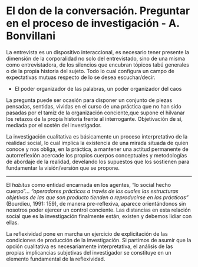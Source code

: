# El don de la conversación. Preguntar en el proceso de investigación - A. Bonvillani

La entrevista es un  dispositivo  interaccional,  es  necesario  tener  presente  la  dimensión  de  la  corporalidad no solo del entrevistado, sino de una misma como entrevistadora, de los silencios que encubran tópicos tabú generales o de la propia historia del sujeto. Todo lo cual configura un  campo  de  expectativas  mutuas  respecto  de  lo  se  desea escuchar/decir.

- El poder organizador de las palabras, un poder organizador del caos

La  pregunta  puede  ser  ocasión  para  disponer  un  conjunto  de  piezas  pensadas,  sentidas, vividas en el curso de una práctica que no han sido pasadas por el tamiz de la organización conciente,que  supone  el hilvanar  los  retazos  de  la propia historia  frente  al  interrogante. Objetivación  de  sí,  mediada  por  el  sostén  del  investigador.

La investigación cualitativa es básicamente un proceso interpretativo de la realidad social,  lo  cual  implica  la  existencia  de  una  mirada  situada  de  quien  conoce  y  nos obliga, en la práctica, a mantener una actitud permanente de autorreflexión acercade  los  propios  cuerpos  conceptuales  y  metodologías  de  abordaje  de  la  realidad, develando los supuestos que los sostienen para fundamentar la visión/versión que se  propone. 

***

El  *habitus*  como  entidad  encarnada  en  los  agentes,  “lo  social  hecho  cuerpo”... *“operadores  prácticos  a  través  de  los  cuales  las  estructuras  objetivas  de  las  que son  producto  tienden  a  reproducirse  en  las  prácticas”* (Bourdieu,  1991:  159),  de manera pre-reflexiva, aparece orientándonos sin nosotros poder ejercer un control conciente. Las  distancias  en  esta  relación social que es la investigación finalmente están, existen y debemos lidiar con ellas.

La reflexividad pone en marcha un ejercicio de explicitación de las condiciones de producción de la investigación. Si partimos de asumir que la opción cualitativa es necesariamente interpretativa, el análisis de las propias implicancias subjetivas del investigador se constituye en un elemento fundamental de la reflexividad. 
